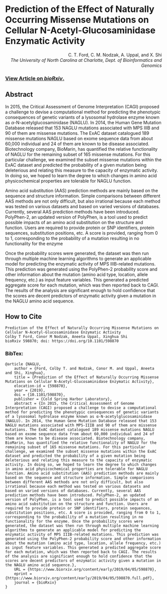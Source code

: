 # Prediction of the Effect of Naturally Occurring Missense Mutations on Cellular N-Acetyl-Glucosaminidase Enzymatic Activity

<p align="right">C. T. Ford, C. M. Nodzak, A. Uppal, and X. Shi<br><i>The University of North Carolina at Charlotte, Dept. of Bioinformatics and Genomics</i></p>

### [View Article on _bioRxiv_.](https://www.biorxiv.org/content/10.1101/598870v1)

## Abstract
In 2015, the Critical Assessment of Genome Interpretation (CAGI) proposed a challenge to devise a computational method for predicting the phenotypic consequences of genetic variants of a lysosomal hydrolase enzyme known as $\alpha$-N-acetylglucosaminidase (NAGLU). In 2014, the Human Gene Mutation Database released that 153 NAGLU mutations associated with MPS IIIB and 90 of them are missense mutations. The ExAC dataset catalogued 189 missense mutations NAGLU based on exome sequence data from about 60,000 individual and 24 of them are known to be disease associated. Biotechnology company, BioMarin, has quantified the relative functionality of NAGLU for the remaining subset of 165 missense mutations. For this particular challenge, we examined the subset missense mutations within the ExAC dataset and predicted the probability of a given mutation being deleterious and relating this measure to the capacity of enzymatic activity. In doing so, we hoped to learn the degree to which changes in amino acid physicochemical properties are tolerable for NAGLU function.

Amino acid substitution (AAS) prediction methods are mainly based on the sequence and structure information. Simple comparisons between different AAS methods are not only difficult, but also irrational because each method was tested on various datasets and based on varied versions of databases. Currently, several AAS prediction methods have been introduced. PolyPhen-2, an updated version of PolyPhen, is a tool used to predict possible impacts of an amino acid substitution on the structure and function. Users are required to provide protein or SNP identifiers, protein sequences, substitution positions, etc. A score is provided, ranging from 0 to 1, corresponding to the probability of a mutation resulting in no functionality for the enzyme

Once the probability scores were generated, the dataset was then run through multiple machine learning algorithms to generate an applicable model for predicting the enzymatic activity of MPS IIIB-related mutations. This prediction was generated using the PolyPhen-2 probability score and other information about the mutation (amino acid type, location, allele frequency, etc.) as input feature variables. This generated a predicted aggregate score for each mutation, which was then reported back to CAGI. The results of the analysis are significant enough to hold confidence that the scores are decent predictors of enzymatic activity given a mutation in the NAGLU amino acid sequence.

## How to Cite


```
Prediction of the Effect of Naturally Occurring Missense Mutations on Cellular N-Acetyl-Glucosaminidase Enzymatic Activity
Colby T Ford, Conor M Nodzak, Aneeta Uppal, Xinghua Shi
bioRxiv 598870; doi: https://doi.org/10.1101/598870 
```

### BibTex:
```
@article {NAGLU,
	author = {Ford, Colby T. and Nodzak, Conor M. and Uppal, Aneeta and Shi, Xinghua},
	title = {Prediction of the Effect of Naturally Occurring Missense Mutations on Cellular N-Acetyl-Glucosaminidase Enzymatic Activity},
	elocation-id = {598870},
	year = {2019},
	doi = {10.1101/598870},
	publisher = {Cold Spring Harbor Laboratory},
	abstract = {In 2015, the Critical Assessment of Genome Interpretation (CAGI) proposed a challenge to devise a computational method for predicting the phenotypic consequences of genetic variants of a lysosomal hydrolase enzyme known as α-N-acetylglucosaminidase (NAGLU). In 2014, the Human Gene Mutation Database released that 153 NAGLU mutations associated with MPS-IIIB and 90 of them are missense mutations. The ExAC dataset catalogued 189 missense mutations NAGLU based on exome sequence data from about 60,000 individual and 24 of them are known to be disease associated. Biotechnology company, BioMarin, has quantified the relative functionality of NAGLU for the remaining subset of 165 missense mutations. For this particular challenge, we examined the subset missense mutations within the ExAC dataset and predicted the probability of a given mutation being deleterious and relating this measure to the capacity of enzymatic activity. In doing so, we hoped to learn the degree to which changes in amino acid physicochemical properties are tolerable for NAGLU function. Amino acid substitution (AAS) prediction methods are mainly based on the sequence and structure information. Simple comparisons between different AAS methods are not only difficult, but also irrational because each method was tested on various datasets and based on varied versions of databases. Currently, several AAS prediction methods have been introduced. PolyPhen-2, an updated version of PolyPhen, is a tool used to predict possible impacts of an amino acid substitution on the structure and function. Users are required to provide protein or SNP identifiers, protein sequences, substitution positions, etc. A score is provided, ranging from 0 to 1, corresponding to the probability of a mutation resulting in no functionality for the enzyme. Once the probability scores were generated, the dataset was then run through multiple machine learning algorithms to generate an applicable model for predicting the enzymatic activity of MPS IIIB-related mutations. This prediction was generated using the PolyPhen-2 probability score and other information about the mutation (amino acid type, location, allele frequency, etc.) as input feature variables. This generated a predicted aggregate score for each mutation, which was then reported back to CAGI. The results of the analysis are significant enough to hold confidence that the scores are decent predictors of enzymatic activity given a mutation in the NAGLU amino acid sequence.},
	URL = {https://www.biorxiv.org/content/early/2019/04/05/598870},
	eprint = {https://www.biorxiv.org/content/early/2019/04/05/598870.full.pdf},
	journal = {bioRxiv}
}

```
